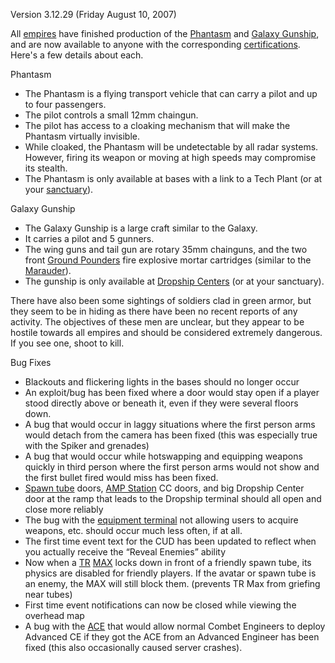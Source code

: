 Version 3.12.29 (Friday August 10, 2007)

All [empires](../terminology/Empire.md) have finished production of the
[Phantasm](../vehicles/Phantasm.md) and [Galaxy
Gunship](../vehicles/Galaxy_Gunship.md), and are now available to anyone
with the corresponding [certifications](../certifications/Certifications.md).
Here's a few details about each.

Phantasm

- The Phantasm is a flying transport vehicle that can carry a pilot
  and up to four passengers.
- The pilot controls a small 12mm chaingun.
- The pilot has access to a cloaking mechanism that will make the
  Phantasm virtually invisible.
- While cloaked, the Phantasm will be undetectable by all radar
  systems. However, firing its weapon or moving at high speeds may
  compromise its stealth.
- The Phantasm is only available at bases with a link to a Tech Plant
  (or at your [sanctuary](../locations/Sanctuary.md)).

Galaxy Gunship

- The Galaxy Gunship is a large craft similar to the Galaxy.
- It carries a pilot and 5 gunners.
- The wing guns and tail gun are rotary 35mm chainguns, and the two
  front [Ground Pounders](../terminology/Ground_Pounder.md) fire explosive
  mortar cartridges (similar to the [Marauder](../vehicles/Marauder.md)).
- The gunship is only available at [Dropship
  Centers](../locations/Dropship_Center.md) (or at your sanctuary).

There have also been some sightings of soldiers clad in green armor, but
they seem to be in hiding as there have been no recent reports of any
activity. The objectives of these men are unclear, but they appear to be
hostile towards all empires and should be considered extremely
dangerous. If you see one, shoot to kill.

Bug Fixes

- Blackouts and flickering lights in the bases should no longer occur
- An exploit/bug has been fixed where a door would stay open if a
  player stood directly above or beneath it, even if they were several
  floors down.
- A bug that would occur in laggy situations where the first person
  arms would detach from the camera has been fixed (this was
  especially true with the Spiker and grenades)
- A bug that would occur while hotswapping and equipping weapons
  quickly in third person where the first person arms would not show
  and the first bullet fired would miss has been fixed.
- [Spawn tube](Spawn_tube.md) doors, [AMP
  Station](../locations/Amp_Station.md) CC doors, and big Dropship Center
  door at the ramp that leads to the Dropship terminal should all open
  and close more reliably
- The bug with the [equipment terminal](equipment_terminal.md)
  not allowing users to acquire weapons, etc. should occur much less
  often, if at all.
- The first time event text for the CUD has been updated to reflect
  when you actually receive the “Reveal Enemies” ability
- Now when a [TR](../etc/Terran_Republic.md) [MAX](../items/Mechanized_Assault_Exo-Suit.md) locks down in
  front of a friendly spawn tube, its physics are disabled for
  friendly players. If the avatar or spawn tube is an enemy, the MAX
  will still block them. (prevents TR Max from griefing near tubes)
- First time event notifications can now be closed while viewing the
  overhead map
- A bug with the [ACE](../weapons/Adaptive_Construction_Engine.md) that would allow normal Combet
  Engineers to deploy Advanced CE if they got the ACE from an Advanced
  Engineer has been fixed (this also occasionally caused server
  crashes).

<!--[Category: Patches](Category:_Patches.md)-->

